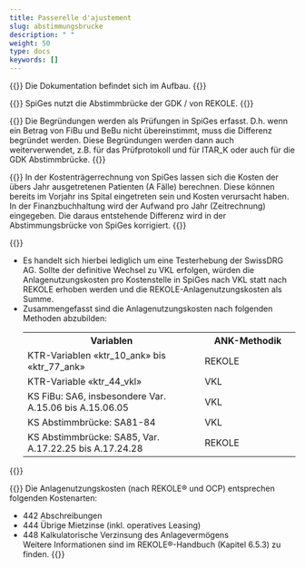 ```yaml
---
title: Passerelle d'ajustement 
slug: abstimmungsbrucke
description: " "
weight: 50
type: docs
keywords: []
---
```


{{<alert color="info">}}
Die Dokumentation befindet sich im Aufbau.
{{</alert>}}

{{<collapsible title="Aus SDEP ist mir die Abgrenzungsrechnung bekannt. Wird es diese in SpiGes auch geben oder nur gemäss ITAR_K?">}}
SpiGes nutzt die Abstimmbrücke der GDK / von REKOLE.
{{</collapsible>}}

{{<collapsible title="Wo im BFS werden die Begründungen zu den Abgrenzungen integriert? Bzw wie muss ich mir das vorstellen?">}}
Die Begründungen werden als Prüfungen in SpiGes erfasst. D.h. wenn ein Betrag von FiBu und BeBu nicht übereinstimmt, muss die Differenz begründet werden. Diese Begründungen werden dann auch weiterverwendet, z.B. für das Prüfprotokoll und für ITAR_K oder auch für die GDK Abstimmbrücke.
{{</collapsible>}}

{{<collapsible title="Wo werden die Kosten der Überlieger in der Abstimmungsbrücke berücksichtigt? ">}}
In der Kostenträgerrechnung von SpiGes lassen sich die Kosten der übers Jahr ausgetretenen Patienten (A Fälle) berechnen. Diese können bereits im Vorjahr ins Spital eingetreten sein und Kosten verursacht haben. In der Finanzbuchhaltung wird der Aufwand pro Jahr (Zeitrechnung) eingegeben. Die daraus entstehende Differenz wird in der Abstimmungsbrücke von SpiGes korrigiert.
{{</collapsible>}}

{{<collapsible title="Für 2024 (Daten 2023) hat die SwissDRG AG die Details der Anlagenutzungskosten der Fälle nach VKL angefordert. In SpiGes ermöglichen es die Variablen _ank, die Details der Anlagenutzungskosten der Fälle nach REKOLE zu senden. Da dieses Detail nun für SwissDRG AG benötigt wird, sollte man in SpiGes die _ank-Variablen nicht auch für die VKL-Ergebnisse vorsehen? ">}}
<ul>
<li>	Es handelt sich hierbei lediglich um eine Testerhebung der SwissDRG AG. Sollte der definitive Wechsel zu VKL erfolgen, würden die Anlagenutzungskosten pro Kostenstelle in SpiGes nach VKL statt nach REKOLE erhoben werden und die REKOLE-Anlagenutzungskosten als Summe. </li>

<li>	Zusammengefasst sind die Anlagenutzungskosten nach folgenden Methoden abzubilden:
<table style="width:100%">
  <tr>
    <th style="width:65%"> Variablen </div></th>
    <th> ANK-Methodik </th>
  </tr>
  <tr>
    <td> KTR-Variablen «ktr_10_ank» bis «ktr_77_ank» </td>
    <td> REKOLE </td>
  </tr>
  <tr>
    <td> KTR-Variable «ktr_44_vkl» </td>
    <td> VKL </td>
  </tr>
  <tr>
    <td> KS FiBu: SA6, insbesondere Var. A.15.06 bis A.15.06.05 </td>
    <td> VKL </td>
  </tr>
  <tr>
    <td> KS Abstimmbrücke: SA81-84 </td>
    <td> VKL </td>
  </tr>
  <tr>
    <td> KS Abstimmbrücke: SA85, Var. A.17.22.25 bis A.17.24.28 </td>
    <td> REKOLE </td>
  </tr>
</table>
</li>
</ul>
{{</collapsible>}}

{{<collapsible title="Das Konto 441 wird weder von VKL noch von REKOLE in die Berechnung der Anlagenutzungskosten einbezogen. Können Sie das bestätigen?">}}
Die Anlagenutzungskosten (nach REKOLE® und OCP) entsprechen folgenden Kostenarten: <br />
- 442 Abschreibungen <br />
- 444 Übrige Mietzinse (inkl. operatives Leasing) <br />
- 448 Kalkulatorische Verzinsung des Anlagevermögens <br />
Weitere Informationen sind im REKOLE®-Handbuch (Kapitel 6.5.3) zu finden.
{{</collapsible>}}
